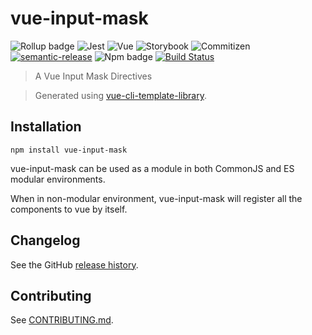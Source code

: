 # vue-input-mask

![Rollup badge](https://img.shields.io/badge/Rollup-^0.53.3-ff69b4.svg)
![Jest](https://img.shields.io/badge/Jest-^22.0.4-blue.svg)
![Vue](https://img.shields.io/badge/Vue-^2.5.13-brightgreen.svg)
![Storybook](https://img.shields.io/badge/Storybook-^3.3.3-ff70a3.svg)
![Commitizen](https://img.shields.io/badge/Commitizen-enabled-brightgreen.svg)
[![semantic-release](https://img.shields.io/badge/%20%20%F0%9F%93%A6%F0%9F%9A%80-semantic--release-e10079.svg)](https://github.com/semantic-release/semantic-release)
![Npm badge](https://img.shields.io/npm/v/vue-input-mask.svg)
[![Build Status](https://travis-ci.org/https://github.com/bloodf/vue-input-mask.git.svg?branch=master)](https://travis-ci.org/https://github.com/bloodf/vue-input-mask.git)

> A Vue Input Mask Directives

> Generated using [vue-cli-template-library](https://github.com/julon/vue-cli-template-library).

## Installation
```
npm install vue-input-mask
```
vue-input-mask can be used as a module in both CommonJS and ES modular environments.

When in non-modular environment, vue-input-mask will register all the components to vue by itself.</p>


## Changelog

See the GitHub [release history](https://github.com/https://github.com/bloodf/vue-input-mask.git/releases).

## Contributing

See [CONTRIBUTING.md](.github/CONTRIBUTING.md).
